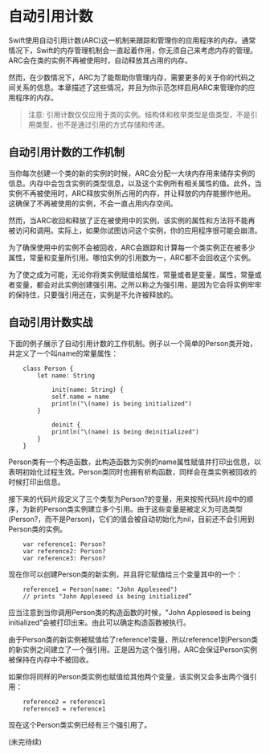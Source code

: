 # 自动引用计数

Swift使用自动引用计数(ARC)这一机制来跟踪和管理你的应用程序的内存。通常情况下，Swift的内存管理机制会一直起着作用，你无须自己来考虑内存的管理。ARC会在类的实例不再被使用时，自动释放其占用的内存。

然而，在少数情况下，ARC为了能帮助你管理内存，需要更多的关于你的代码之间关系的信息。本章描述了这些情况，并且为你示范怎样启用ARC来管理你的应用程序的内存。

> 注意: 引用计数仅仅应用于类的实例。结构体和枚举类型是值类型，不是引用类型，也不是通过引用的方式存储和传递。

## 自动引用计数的工作机制

当你每次创建一个类的新的实例的时候，ARC会分配一大块内存用来储存实例的信息。内存中会包含实例的类型信息，以及这个实例所有相关属性的值。此外，当实例不再被使用时，ARC释放实例所占用的内存，并让释放的内存能挪作他用。这确保了不再被使用的实例，不会一直占用内存空间。

然而，当ARC收回和释放了正在被使用中的实例，该实例的属性和方法将不能再被访问和调用。实际上，如果你试图访问这个实例，你的应用程序很可能会崩溃。

为了确保使用中的实例不会被回收，ARC会跟踪和计算每一个类实例正在被多少属性，常量和变量所引用。哪怕实例的引用数为一，ARC都不会回收这个实例。

为了使之成为可能，无论你将类实例赋值给属性，常量或者是变量，属性，常量或者变量，都会对此实例创建强引用。之所以称之为强引用，是因为它会将实例牢牢的保持住，只要强引用还在，实例是不允许被释放的。

## 自动引用计数实战

下面的例子展示了自动引用计数的工作机制。例子以一个简单的Person类开始，并定义了一个叫name的常量属性：

		class Person {
    		let name: String

				init(name: String) {
        		self.name = name
        		println("\(name) is being initialized")
    		}
    		
				deinit {
        		println("\(name) is being deinitialized")
    		}
		}

Person类有一个构造函数，此构造函数为实例的name属性赋值并打印出信息，以表明初始化过程生效。Person类同时也拥有析构函数，同样会在类实例被回收的时候打印出信息。

接下来的代码片段定义了三个类型为Person?的变量，用来按照代码片段中的顺序，为新的Person类实例建立多个引用。由于这些变量是被定义为可选类型(Person?，而不是Person)，它们的值会被自动初始化为nil，目前还不会引用到Person类的实例。

		var reference1: Person?
		var reference2: Person?
		var reference3: Person?

现在你可以创建Person类的新实例，并且将它赋值给三个变量其中的一个：

		reference1 = Person(name: "John Appleseed")
		// prints "John Appleseed is being initialized”

应当注意到当你调用Person类的构造函数的时候，"John Appleseed is being initialized”会被打印出来。由此可以确定构造函数被执行。

由于Person类的新实例被赋值给了reference1变量，所以reference1到Person类的新实例之间建立了一个强引用。正是因为这个强引用，ARC会保证Person实例被保持在内存中不被回收。

如果你将同样的Person类实例也赋值给其他两个变量，该实例又会多出两个强引用：

		reference2 = reference1
		reference3 = reference1

现在这个Person类实例已经有三个强引用了。

(未完待续)

